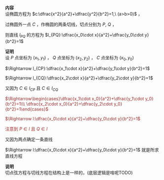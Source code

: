 **内容**  
设椭圆方程为 $c:\dfrac{x^2}{a^2}+\dfrac{y^2}{b^2}=1,\ (a>b>0)$ ，  
  
过椭圆外一点 $C$ ，作椭圆的两条切线，切点分别为 $P,\ Q$ ，  
  
则直线 $l_{PQ}$ 的方程为 $l_{PQ}:\dfrac{x_0\cdot x}{a^2}+\dfrac{y_0\cdot y}{b^2}=1$  
  
**证明**  
设 $P$ 点坐标为 $(x_1,y_1)$ ， $Q$ 点坐标为 $(x_2,y_2)$ ， $C$ 点坐标为 $(x_0,y_0)$  
  
$\Rightarrow l_{CP}:\dfrac{x_1\cdot x}{a^2}+\dfrac{y_1\cdot y}{b^2}=1$  
  
$\Rightarrow l_{CQ}:\dfrac{x_2\cdot x}{a^2}+\dfrac{y_2\cdot y}{b^2}=1$  
  
又因为 $C\in l_{CP}$ 且 $C\in l_{CQ}$  
  
<font color=brown>$\Rightarrow\begin{cases}\dfrac{x_1\cdot x_0}{a^2}+\dfrac{y_1\cdot y_0}{b^2}=1\\\ \dfrac{x_2\cdot x_0}{a^2}+\dfrac{y_2\cdot y_0}{b^2}=1\end{cases}$</font>  
  
<font color=brown>$\Rightarrow l:\dfrac{x_0\cdot x}{a^2}+\dfrac{y_0\cdot y}{b^2}=1$</font>  
  
<font color=brown>注意到 $P\in l$ 且 $Q\in l$</font>  
  
又因为两点确定一条直线  
  
$\Rightarrow l:\dfrac{x_0\cdot x}{a^2}+\dfrac{y_0\cdot y}{b^2}=1$ 就是所求直线方程  
  
**说明**  
切点弦方程与切线方程在结构上是一样的，(底层逻辑是啥呢TODO)  
